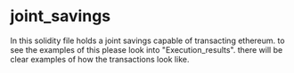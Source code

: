 # joint_savings
In this solidity file holds a joint savings capable of transacting ethereum. to see the examples of this please look into "Execution_results". there will be clear examples of how the transactions look like.
